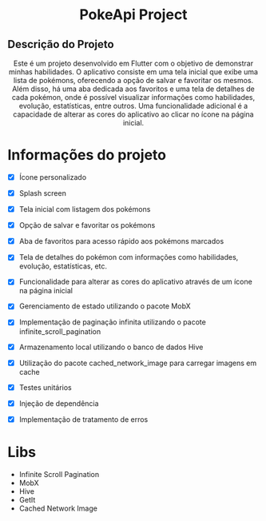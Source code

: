 
<h1 align="center">PokeApi Project</h1>

## Descrição do Projeto
<p align="center">Este é um projeto desenvolvido em Flutter com o objetivo de demonstrar minhas habilidades. O aplicativo consiste em uma tela inicial que exibe uma lista de pokémons, oferecendo a opção de salvar e favoritar os mesmos. Além disso, há uma aba dedicada aos favoritos e uma tela de detalhes de cada pokémon, onde é possível visualizar informações como habilidades, evolução, estatísticas, entre outros. Uma funcionalidade adicional é a capacidade de alterar as cores do aplicativo ao clicar no ícone na página inicial.</p>

Informações do projeto
=================
- [x] Ícone personalizado
- [x] Splash screen
- [x] Tela inicial com listagem dos pokémons
- [x] Opção de salvar e favoritar os pokémons
- [x] Aba de favoritos para acesso rápido aos pokémons marcados
- [x] Tela de detalhes do pokémon com informações como habilidades, evolução, estatísticas, etc.
- [x] Funcionalidade para alterar as cores do aplicativo através de um ícone na página inicial
- [x] Gerenciamento de estado utilizando o pacote MobX
- [x] Implementação de paginação infinita utilizando o pacote infinite_scroll_pagination
- [x] Armazenamento local utilizando o banco de dados Hive
- [x] Utilização do pacote cached_network_image para carregar imagens em cache
- [x] Testes unitários
- [x] Injeção de dependência
- [x] Implementação de tratamento de erros



Libs
=================
- Infinite Scroll Pagination
- MobX
- Hive
- GetIt
- Cached Network Image